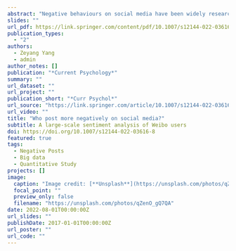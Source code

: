 ```yaml
---
abstract: "Negative behaviours on social media have been widely researched in cyberpsychology studies. However, studies using actual usage data are still limited, especially for the Chinese social media Weibo. The present study aims to investigate the relationship between Weibo users’ actual usage and negative online behaviours. We located 2463 Weibo users who had posted highly negative posts after screening 10,483,628 comments under nine trending topics. Their publicly visible usage data were collected and 4,273,442 microblogs (including 234,379 original posts) were analysed using sentiment analysis. Results show that the users’ percentage of negative posts was positively correlated with their number of posts, number of followers, number of followings and Weibo account levels. The majority (94.84%) of the 2463 negative comment releasers did not frequently post negative microblogs; less than 50% of their total original posts were negative. Women posted more negatively than men. The present study contributes to the understanding of Weibo users’ negative posting behaviours. More investigations are needed for the reasons for negative behaviours on social media and the approaches of predicting negative online behaviours from general usage data."
slides: ""
url_pdf: https://link.springer.com/content/pdf/10.1007/s12144-022-03616-8.pdf
publication_types:
  - "2"
authors:
  - Zeyang Yang
  - admin
author_notes: []
publication: "*Current Psychology*"
summary: ""
url_dataset: ""
url_project: ""
publication_short: "*Curr Psychol*"
url_source: "https://link.springer.com/article/10.1007/s12144-022-03616-8"
url_video: ""
title: "Who post more negatively on social media?"
subtitle: A large-scale sentiment analysis of Weibo users
doi: https://doi.org/10.1007/s12144-022-03616-8
featured: true
tags:
  - Negative Posts
  - Big data
  - Quantitative Study
projects: []
image:
  caption: "Image credit: [**Unsplash**](https://unsplash.com/photos/qZenO_gQ7QA)"
  focal_point: ""
  preview_only: false
  filename: "https://unsplash.com/photos/qZenO_gQ7QA"
date: 2022-08-01T00:00:00Z
url_slides: ""
publishDate: 2017-01-01T00:00:00Z
url_poster: ""
url_code: ""
---
```

